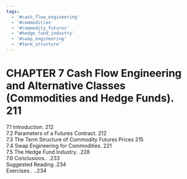 ```yaml
---
tags:
  - '#cash_flow_engineering'
  - '#commodities'
  - '#commodity_futures'
  - '#hedge_fund_industry'
  - '#swap_engineering'
  - '#term_structure'
---
```

# CHAPTER 7 Cash Flow Engineering and Alternative Classes (Commodities and Hedge Funds). 211  

7.1 Introduction. 212   
7.2 Parameters of a Futures Contract. 212   
7.3 The Term Structure of Commodity Futures Prices 215   
7.4 Swap Engineering for Commodities. 221   
7.5 The Hedge Fund Industry. .228   
7.6 Conclusions.. .233   
Suggested Reading .234   
Exercises.. ..234  
